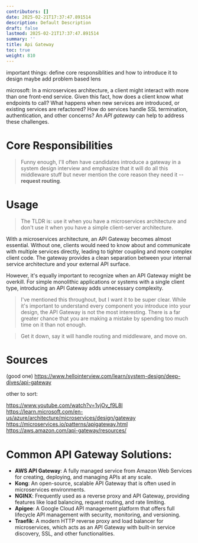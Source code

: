 ```yaml
---
contributors: []
date: 2025-02-21T17:37:47.891514
description: Default Description
draft: false
lastmod: 2025-02-21T17:37:47.891514
summary: ''
title: Api Gateway
toc: true
weight: 810
---
```


important things: define core responsiblities and how to introduce it to design
maybe add problem based lens

microsoft:
In a microservices architecture, a client might interact with more than one front-end service. Given this fact, how does a client know what endpoints to call? What happens when new services are introduced, or existing services are refactored? How do services handle SSL termination, authentication, and other concerns? An *API gateway* can help to address these challenges.

# Core Responsibilities

 > 
 > Funny enough, I'll often have candidates introduce a gateway in a system design interview and emphasize that it will do all this middleware stuff but never mention the core reason they need it -- **request routing**.

# Usage

 > 
 > The TLDR is: use it when you have a microservices architecture and don't use it when you have a simple client-server architecture.

With a microservices architecture, an API Gateway becomes almost essential. Without one, clients would need to know about and communicate with multiple services directly, leading to tighter coupling and more complex client code. The gateway provides a clean separation between your internal service architecture and your external API surface.

However, it's equally important to recognize when an API Gateway might be overkill. For simple monolithic applications or systems with a single client type, introducing an API Gateway adds unnecessary complexity.

 > 
 > I've mentioned this throughout, but I want it to be super clear. While it's important to understand every component you introduce into your design, the API Gateway is not the most interesting. There is a far greater chance that you are making a mistake by spending too much time on it than not enough.

 > 
 > Get it down, say it will handle routing and middleware, and move on.

# Sources

(good one)
https://www.hellointerview.com/learn/system-design/deep-dives/api-gateway

other to sort:

https://www.youtube.com/watch?v=1vjOv_f9L8I
https://learn.microsoft.com/en-us/azure/architecture/microservices/design/gateway
https://microservices.io/patterns/apigateway.html
https://aws.amazon.com/api-gateway/resources/

# Common API Gateway Solutions:

* **AWS API Gateway**: A fully managed service from Amazon Web Services for creating, deploying, and managing APIs at any scale.
* **Kong**: An open-source, scalable API Gateway that is often used in microservices environments.
* **NGINX**: Frequently used as a reverse proxy and API Gateway, providing features like load balancing, request routing, and rate limiting.
* **Apigee**: A Google Cloud API management platform that offers full lifecycle API management with security, monitoring, and versioning.
* **Traefik**: A modern HTTP reverse proxy and load balancer for microservices, which acts as an API Gateway with built-in service discovery, SSL, and other functionalities.
